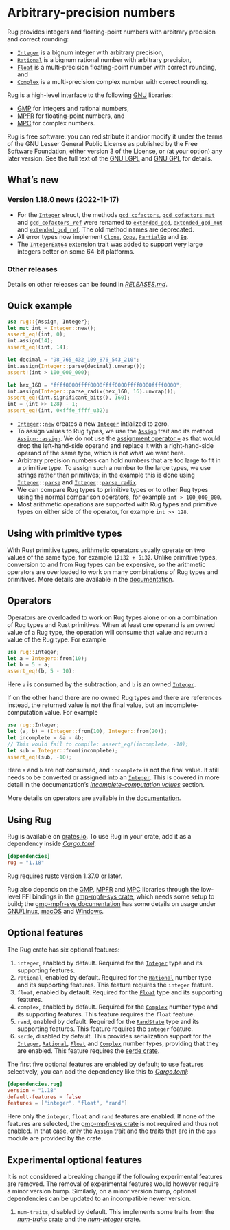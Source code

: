 <!-- Copyright © 2016–2022 Trevor Spiteri -->

<!-- Copying and distribution of this file, with or without modification, are
permitted in any medium without royalty provided the copyright notice and this
notice are preserved. This file is offered as-is, without any warranty. -->

# Arbitrary-precision numbers

Rug provides integers and floating-point numbers with arbitrary precision and
correct rounding:

  * [`Integer`] is a bignum integer with arbitrary precision,
  * [`Rational`] is a bignum rational number with arbitrary precision,
  * [`Float`] is a multi-precision floating-point number with correct rounding,
    and
  * [`Complex`] is a multi-precision complex number with correct rounding.

Rug is a high-level interface to the following [GNU] libraries:

  * [GMP] for integers and rational numbers,
  * [MPFR] for floating-point numbers, and
  * [MPC] for complex numbers.

Rug is free software: you can redistribute it and/or modify it under the terms
of the GNU Lesser General Public License as published by the Free Software
Foundation, either version 3 of the License, or (at your option) any later
version. See the full text of the [GNU LGPL] and [GNU GPL] for details.

## What’s new

### Version 1.18.0 news (2022-11-17)

  * For the [`Integer`][int-1-18] struct, the methods
    [`gcd_cofactors`][int-gc-1-18], [`gcd_cofactors_mut`][int-gcm-1-18] and
    [`gcd_cofactors_ref`][int-gcr-1-18] were renamed to
    [`extended_gcd`][int-eg-1-18], [`extended_gcd_mut`][int-egm-1-18] and
    [`extended_gcd_ref`][int-egr-1-18]. The old method names are deprecated.
  * All error types now implement [`Clone`], [`Copy`], [`PartialEq`] and [`Eq`].
  * The [`IntegerExt64`][ie64-1-18] extension trait was added to support very
    large integers better on some 64-bit platforms.

[`Clone`]: https://doc.rust-lang.org/core/clone/trait.Clone.html
[`Copy`]: https://doc.rust-lang.org/core/marker/trait.Copy.html
[`Eq`]: https://doc.rust-lang.org/core/cmp/trait.Eq.html
[`PartialEq`]: https://doc.rust-lang.org/core/cmp/trait.PartialEq.html
[ie64-1-18]: https://docs.rs/rug/~1.18/rug/integer/trait.IntegerExt64.html
[int-1-18]: https://docs.rs/rug/~1.18/rug/struct.Integer.html
[int-eg-1-18]: https://docs.rs/rug/~1.18/rug/struct.Integer.html#method.extended_gcd
[int-egm-1-18]: https://docs.rs/rug/~1.18/rug/struct.Integer.html#method.extended_gcd_mut
[int-egr-1-18]: https://docs.rs/rug/~1.18/rug/struct.Integer.html#method.extended_gcd_ref
[int-gc-1-18]: https://docs.rs/rug/~1.18/rug/struct.Integer.html#method.gcd_cofactors
[int-gcm-1-18]: https://docs.rs/rug/~1.18/rug/struct.Integer.html#method.gcd_cofactors_mut
[int-gcr-1-18]: https://docs.rs/rug/~1.18/rug/struct.Integer.html#method.gcd_cofactors_ref

### Other releases

Details on other releases can be found in [*RELEASES.md*].

## Quick example

```rust
use rug::{Assign, Integer};
let mut int = Integer::new();
assert_eq!(int, 0);
int.assign(14);
assert_eq!(int, 14);

let decimal = "98_765_432_109_876_543_210";
int.assign(Integer::parse(decimal).unwrap());
assert!(int > 100_000_000);

let hex_160 = "ffff0000ffff0000ffff0000ffff0000ffff0000";
int.assign(Integer::parse_radix(hex_160, 16).unwrap());
assert_eq!(int.significant_bits(), 160);
int = (int >> 128) - 1;
assert_eq!(int, 0xfffe_ffff_u32);
```

  * <code>[Integer][`Integer`]::[new][`new`]</code> creates a new [`Integer`]
    intialized to zero.
  * To assign values to Rug types, we use the [`Assign`] trait and its method
    [`Assign::assign`]. We do not use the [assignment operator `=`][assignment]
    as that would drop the left-hand-side operand and replace it with a
    right-hand-side operand of the same type, which is not what we want here.
  * Arbitrary precision numbers can hold numbers that are too large to fit in a
    primitive type. To assign such a number to the large types, we use strings
    rather than primitives; in the example this is done using
    <code>[Integer][`Integer`]::[parse][`parse`]</code> and
    <code>[Integer][`Integer`]::[parse_radix][`parse_radix`]</code>.
  * We can compare Rug types to primitive types or to other Rug types using the
    normal comparison operators, for example `int > 100_000_000`.
  * Most arithmetic operations are supported with Rug types and primitive types
    on either side of the operator, for example `int >> 128`.

## Using with primitive types

With Rust primitive types, arithmetic operators usually operate on two values of
the same type, for example `12i32 + 5i32`. Unlike primitive types, conversion to
and from Rug types can be expensive, so the arithmetic operators are overloaded
to work on many combinations of Rug types and primitives. More details are
available in the [documentation][primitive types].

## Operators

Operators are overloaded to work on Rug types alone or on a combination of Rug
types and Rust primitives. When at least one operand is an owned value of a Rug
type, the operation will consume that value and return a value of the Rug type.
For example

```rust
use rug::Integer;
let a = Integer::from(10);
let b = 5 - a;
assert_eq!(b, 5 - 10);
```

Here `a` is consumed by the subtraction, and `b` is an owned [`Integer`].

If on the other hand there are no owned Rug types and there are references
instead, the returned value is not the final value, but an
incomplete-computation value. For example

```rust
use rug::Integer;
let (a, b) = (Integer::from(10), Integer::from(20));
let incomplete = &a - &b;
// This would fail to compile: assert_eq!(incomplete, -10);
let sub = Integer::from(incomplete);
assert_eq!(sub, -10);
```

Here `a` and `b` are not consumed, and `incomplete` is not the final value. It
still needs to be converted or assigned into an [`Integer`]. This is covered in
more detail in the documentation’s [*Incomplete-computation values*] section.

More details on operators are available in the [documentation][operators].

## Using Rug

Rug is available on [crates.io][rug crate]. To use Rug in your crate, add it as
a dependency inside [*Cargo.toml*]:

```toml
[dependencies]
rug = "1.18"
```

Rug requires rustc version 1.37.0 or later.

Rug also depends on the [GMP], [MPFR] and [MPC] libraries through the low-level
FFI bindings in the [gmp-mpfr-sys crate][sys crate], which needs some setup to
build; the [gmp-mpfr-sys documentation][sys] has some details on usage under
[GNU/Linux][sys gnu], [macOS][sys mac] and [Windows][sys win].

## Optional features

The Rug crate has six optional features:

 1. `integer`, enabled by default. Required for the [`Integer`] type and its
    supporting features.
 2. `rational`, enabled by default. Required for the [`Rational`] number type
    and its supporting features. This feature requires the `integer` feature.
 3. `float`, enabled by default. Required for the [`Float`] type and its
    supporting features.
 4. `complex`, enabled by default. Required for the [`Complex`] number type and
    its supporting features. This feature requires the `float` feature.
 5. `rand`, enabled by default. Required for the [`RandState`] type and its
    supporting features. This feature requires the `integer` feature.
 6. `serde`, disabled by default. This provides serialization support for the
    [`Integer`], [`Rational`], [`Float`] and [`Complex`] number types, providing
    that they are enabled. This feature requires the [serde crate].

The first five optional features are enabled by default; to use features
selectively, you can add the dependency like this to [*Cargo.toml*]:

```toml
[dependencies.rug]
version = "1.18"
default-features = false
features = ["integer", "float", "rand"]
```

Here only the `integer`, `float` and `rand` features are enabled. If none of the
features are selected, the [gmp-mpfr-sys crate][sys crate] is not required and
thus not enabled. In that case, only the [`Assign`] trait and the traits that
are in the [`ops`] module are provided by the crate.

## Experimental optional features

It is not considered a breaking change if the following experimental features
are removed. The removal of experimental features would however require a minor
version bump. Similarly, on a minor version bump, optional dependencies can be
updated to an incompatible newer version.

 1. `num-traits`, disabled by default. This implements some traits from the
    [*num-traits* crate] and the [*num-integer* crate].

[*Cargo.toml*]: https://doc.rust-lang.org/cargo/guide/dependencies.html
[*Incomplete-computation values*]: https://docs.rs/rug/~1.18/rug/index.html#incomplete-computation-values
[*RELEASES.md*]: https://gitlab.com/tspiteri/rug/blob/master/RELEASES.md
[*num-integer* crate]: https://crates.io/crates/num-integer
[*num-traits* crate]: https://crates.io/crates/num-traits
[GMP]: https://gmplib.org/
[GNU GPL]: https://www.gnu.org/licenses/gpl-3.0.html
[GNU LGPL]: https://www.gnu.org/licenses/lgpl-3.0.en.html
[GNU]: https://www.gnu.org/
[MPC]: https://www.multiprecision.org/mpc/
[MPFR]: https://www.mpfr.org/
[`Assign::assign`]: https://docs.rs/rug/~1.18/rug/trait.Assign.html#tymethod.assign
[`Assign`]: https://docs.rs/rug/~1.18/rug/trait.Assign.html
[`Complex`]: https://docs.rs/rug/~1.18/rug/struct.Complex.html
[`Float`]: https://docs.rs/rug/~1.18/rug/struct.Float.html
[`Integer`]: https://docs.rs/rug/~1.18/rug/struct.Integer.html
[`RandState`]: https://docs.rs/rug/~1.18/rug/rand/struct.RandState.html
[`Rational`]: https://docs.rs/rug/~1.18/rug/struct.Rational.html
[`new`]: https://docs.rs/rug/~1.18/rug/struct.Integer.html#method.new
[`ops`]: https://docs.rs/rug/~1.18/rug/ops/index.html
[`parse_radix`]: https://docs.rs/rug/~1.18/rug/struct.Integer.html#method.parse_radix
[`parse`]: https://docs.rs/rug/~1.18/rug/struct.Integer.html#method.parse
[assignment]: https://doc.rust-lang.org/reference/expressions/operator-expr.html#assignment-expressions
[operators]: https://docs.rs/rug/~1.18/rug/index.html#operators
[primitive types]: https://docs.rs/rug/~1.18/rug/index.html#using-with-primitive-types
[rug crate]: https://crates.io/crates/rug
[serde crate]: https://crates.io/crates/serde
[sys crate]: https://crates.io/crates/gmp-mpfr-sys
[sys gnu]: https://docs.rs/gmp-mpfr-sys/~1.4/gmp_mpfr_sys/index.html#building-on-gnulinux
[sys mac]: https://docs.rs/gmp-mpfr-sys/~1.4/gmp_mpfr_sys/index.html#building-on-macos
[sys win]: https://docs.rs/gmp-mpfr-sys/~1.4/gmp_mpfr_sys/index.html#building-on-windows
[sys]: https://docs.rs/gmp-mpfr-sys/~1.4/gmp_mpfr_sys/index.html
